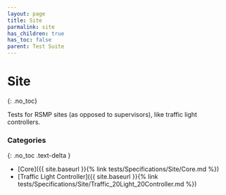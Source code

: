 ```yaml
---
layout: page
title: Site
parmalink: site
has_children: true
has_toc: false
parent: Test Suite
---
```


# Site
{: .no_toc}

Tests for RSMP sites (as opposed to supervisors), like traffic light controllers.

### Categories
{: .no_toc .text-delta }
- [Core]({{ site.baseurl }}{% link tests/Specifications/Site/Core.md %})
- [Traffic Light Controller]({{ site.baseurl }}{% link tests/Specifications/Site/Traffic_20Light_20Controller.md %})

